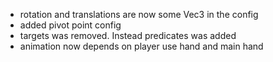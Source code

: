 - rotation and translations are now some Vec3 in the config
- added pivot point config
- targets was removed. Instead predicates was added
- animation now depends on player use hand and main hand